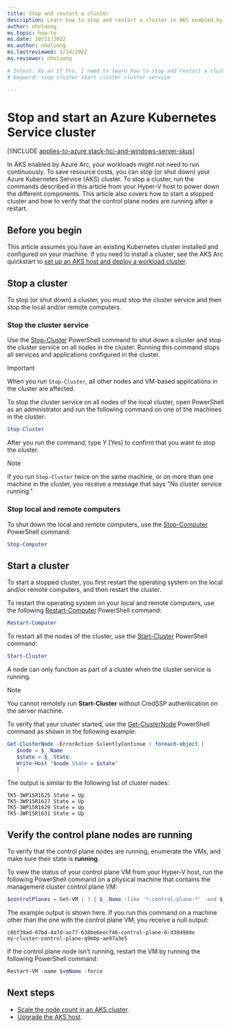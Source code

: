 ```yaml
---
title: Stop and restart a cluster
description: Learn how to stop and restart a cluster in AKS enabled by Azure Arc.
author: nholuong
ms.topic: how-to
ms.date: 10/21/2022
ms.author: nholuong 
ms.lastreviewed: 1/14/2022
ms.reviewer: nholuong

# Intent: As an IT Pro, I need to learn how to stop and restart a cluster in order to optimize resource costs on my AKS deployment.
# Keyword: stop cluster start cluster cluster service

---
```


# Stop and start an Azure Kubernetes Service cluster

[!INCLUDE [applies-to-azure stack-hci-and-windows-server-skus](includes/aks-hci-applies-to-skus/aks-hybrid-applies-to-azure-stack-hci-windows-server-sku.md)]

In AKS enabled by Azure Arc, your workloads might not need to run continuously. To save resource costs, you can stop (or shut down) your Azure Kubernetes Service (AKS) cluster. To stop a cluster, run the commands described in this article from your Hyper-V host to power down the different components. This article also covers how to start a stopped cluster and how to verify that the control plane nodes are running after a restart.

## Before you begin

This article assumes you have an existing Kubernetes cluster installed and configured on your machine. If you need to install a cluster, see the AKS Arc quickstart to [set up an AKS host and deploy a workload cluster](kubernetes-walkthrough-powershell.md).

## Stop a cluster

To stop (or shut down) a cluster, you must stop the cluster service and then stop the local and/or remote computers.

### Stop the cluster service

Use the [Stop-Cluster](/powershell/module/failoverclusters/stop-cluster?view=windowsserver2019-ps&preserve-view=true) PowerShell command to shut down a cluster and stop the cluster service on all nodes in the cluster. Running this command stops all services and applications configured in the cluster.

> [!IMPORTANT]
> When you run `Stop-Cluster`, all other nodes and VM-based applications in the cluster are affected.

To stop the cluster service on all nodes of the local cluster, open PowerShell as an administrator and run the following command on one of the machines in the cluster:

```powershell
Stop-Cluster 
```

After you run the command, type Y [Yes] to confirm that you want to stop the cluster.

> [!NOTE]
> If you run `Stop-Cluster` twice on the same machine, or on more than one machine in the cluster, you receive a message that says "No cluster service running."

### Stop local and remote computers

To shut down the local and remote computers, use the [Stop-Computer](/powershell/module/microsoft.powershell.management/stop-computer?view=powershell-7.1&preserve-view=true) PowerShell command:

```powershell
Stop-Computer 
```

## Start a cluster

To start a stopped cluster, you first restart the operating system on the local and/or remote computers, and then restart the cluster.

To restart the operating system on your local and remote computers, use the following [Restart-Computer](/powershell/module/microsoft.powershell.management/restart-computer?view=powershell-7.1&preserve-view=true) PowerShell command:

```powershell
Restart-Computer 
```

To restart all the nodes of the cluster, use the [Start-Cluster](/powershell/module/failoverclusters/start-cluster?view=windowsserver2019-ps&preserve-view=true) PowerShell command:

```powershell
Start-Cluster 
```

A node can only function as part of a cluster when the cluster service is running.

> [!NOTE]
> You cannot remotely run **Start-Cluster** without CredSSP authentication on the server machine.

To verify that your cluster started, use the [Get-ClusterNode](/powershell/module/failoverclusters/get-clusternode?view=windowsserver2019-ps&preserve-view=true) PowerShell command as shown in the following example:

```powershell
Get-ClusterNode -ErrorAction SilentlyContinue | foreach-object { 
   $node = $_.Name 
   $state = $_.State 
   Write-Host "$node State = $state" 
   } 
```

The output is similar to the following list of cluster nodes:

```output
TK5-3WP15R1625 State = Up
TK5-3WP15R1627 State = Up
TK5-3WP15R1629 State = Up
TK5-3WP15R1631 State = Up
```

## Verify the control plane nodes are running

To verify that the control plane nodes are running, enumerate the VMs, and make sure their state is **running**.

To view the status of your control plane VM from your Hyper-V host, run the following PowerShell command on a physical machine that contains the management cluster control plane VM:

```powershell
$controlPlanes = Get-VM | ? { $_.Name -like '*-control-plane-*' -and $_.State -eq 'Running' } | % { $_.Name } 
```

The example output is shown here. If you run this command on a machine other than the one with the control plane VM, you receive a null output:

```output
c8bf39ad-67bd-4a7d-ac77-638be6eecf46-control-plane-0-d38498de
my-cluster-control-plane-q9mbp-ae97a3e5
```

If the control plane node isn't running, restart the VM by running the following PowerShell command:

```powershell
Restart-VM -name $vmName -force 
```

## Next steps

- [Scale the node count in an AKS cluster](scale-cluster.md).
- [Upgrade the AKS host](update-akshci-host-powershell.md).
